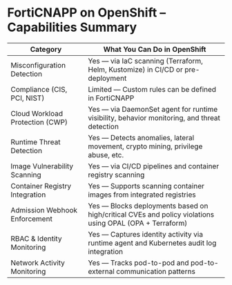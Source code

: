 # FortiCNAPP on OpenShift – Capabilities Summary

| Category                        | What You Can Do in OpenShift                                                                                       |
|--------------------------------|--------------------------------------------------------------------------------------------------------------------|
| Misconfiguration Detection       | Yes — via IaC scanning (Terraform, Helm, Kustomize) in CI/CD or pre-deployment                                    |
| Compliance (CIS, PCI, NIST)     | Limited — Custom rules can be defined in FortiCNAPP                                                               |
| Cloud Workload Protection (CWP) | Yes — via DaemonSet agent for runtime visibility, behavior monitoring, and threat detection                       |
| Runtime Threat Detection         | Yes — Detects anomalies, lateral movement, crypto mining, privilege abuse, etc.                                   |
| Image Vulnerability Scanning     | Yes — via CI/CD pipelines and container registry scanning                                                          |
| Container Registry Integration   | Yes — Supports scanning container images from integrated registries                                                |
| Admission Webhook Enforcement    | Yes — Blocks deployments based on high/critical CVEs and policy violations using OPAL (OPA + Terraform)           |
| RBAC & Identity Monitoring       | Yes — Captures identity activity via runtime agent and Kubernetes audit log integration                           |
| Network Activity Monitoring      | Yes — Tracks pod-to-pod and pod-to-external communication patterns                                                |
